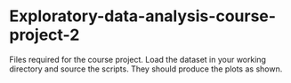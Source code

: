 # Exploratory-data-analysis-course-project-2
Files required for the course project.
Load the dataset in your working directory and source the scripts.
They should produce the plots as shown.
